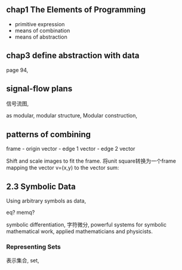 ## chap1 The Elements of Programming
- primitive expression
- means of combination
- means of abstraction

## chap3 define abstraction with data
page 94, 

## signal-flow plans
信号流图, 

as modular, modular structure, Modular construction,

## patterns of combining
frame
    - origin vector
    - edge 1 vector
    - edge 2 vector

Shift and scale images to fit the frame. 将unit square转换为一个frame mapping the vector v=(x,y) to the vector sum:

## 2.3 Symbolic Data
Using arbitrary symbols as data, 

eq?
memq?

symbolic differentiation, 字符微分, powerful systems for symbolic mathematical work, applied mathematicians and physicists.

### Representing Sets
表示集合, set, 










